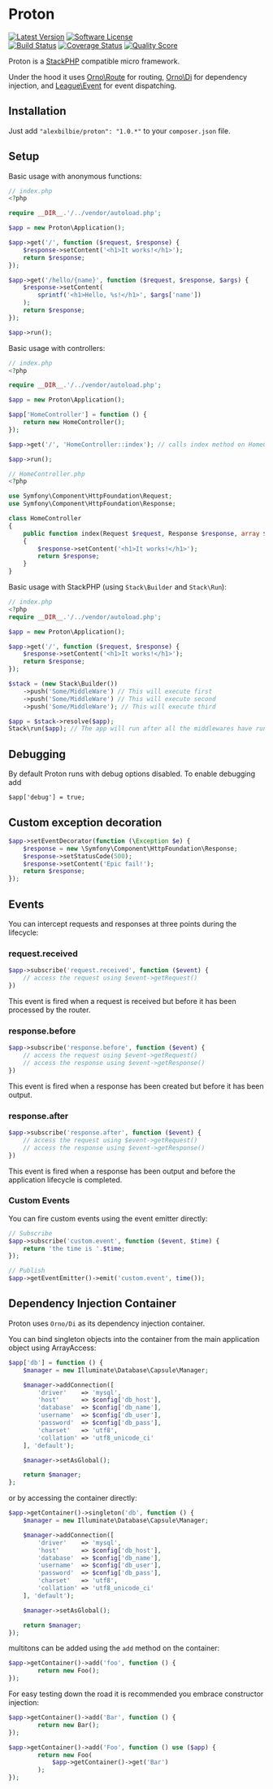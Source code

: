 # Proton

[![Latest Version](http://img.shields.io/packagist/v/alexbilbie/proton.svg?style=flat-square)](https://github.com/alexbilbie/proton/releases)
[![Software License](https://img.shields.io/badge/license-MIT-brightgreen.svg?style=flat-square)](LICENSE.md)<br />
[![Build Status](https://img.shields.io/travis/alexbilbie/Proton/master.svg?style=flat-square)](https://travis-ci.org/alexbilbie/Proton)
[![Coverage Status](https://img.shields.io/scrutinizer/coverage/g/alexbilbie/proton.svg?style=flat-square)](https://scrutinizer-ci.com/g/alexbilbie/proton/code-structure)
[![Quality Score](https://img.shields.io/scrutinizer/g/alexbilbie/proton.svg?style=flat-square)](https://scrutinizer-ci.com/g/alexbilbie/proton)

Proton is a [StackPHP](http://stackphp.com/) compatible micro framework.

Under the hood it uses [Orno\Route](https://github.com/orno/route) for routing, [Orno\Di](https://github.com/orno/di) for dependency injection, and [League\Event](https://github.com/thephpleague/event) for event dispatching.

## Installation

Just add `"alexbilbie/proton": "1.0.*"` to your `composer.json` file.

## Setup

Basic usage with anonymous functions:

```php
// index.php
<?php

require __DIR__.'/../vendor/autoload.php';

$app = new Proton\Application();

$app->get('/', function ($request, $response) {
    $response->setContent('<h1>It works!</h1>');
    return $response;
});

$app->get('/hello/{name}', function ($request, $response, $args) {
    $response->setContent(
        sprintf('<h1>Hello, %s!</h1>', $args['name'])
    );
    return $response;
});

$app->run();
```

Basic usage with controllers:

```php
// index.php
<?php

require __DIR__.'/../vendor/autoload.php';

$app = new Proton\Application();

$app['HomeController'] = function () {
    return new HomeController();
});

$app->get('/', 'HomeController::index'); // calls index method on HomeController class

$app->run();
```

```php
// HomeController.php
<?php

use Symfony\Component\HttpFoundation\Request;
use Symfony\Component\HttpFoundation\Response;

class HomeController
{
    public function index(Request $request, Response $response, array $args)
    {
        $response->setContent('<h1>It works!</h1>');
        return $response;
    }
}
```

Basic usage with StackPHP (using `Stack\Builder` and `Stack\Run`):

```php
// index.php
<?php
require __DIR__.'/../vendor/autoload.php';

$app = new Proton\Application();

$app->get('/', function ($request, $response) {
    $response->setContent('<h1>It works!</h1>');
    return $response;
});

$stack = (new Stack\Builder())
    ->push('Some/MiddleWare') // This will execute first
    ->push('Some/MiddleWare') // This will execute second
    ->push('Some/MiddleWare'); // This will execute third

$app = $stack->resolve($app);
Stack\run($app); // The app will run after all the middlewares have run
```

## Debugging

By default Proton runs with debug options disabled. To enable debugging add

```
$app['debug'] = true;
```

## Custom exception decoration

```php
$app->setEventDecorator(function (\Exception $e) {
    $response = new \Symfony\Component\HttpFoundation\Response;
    $response->setStatusCode(500);
    $response->setContent('Epic fail!');
    return $response;
});
```

## Events

You can intercept requests and responses at three points during the lifecycle:

### request.received

```php
$app->subscribe('request.received', function ($event) {
    // access the request using $event->getRequest()
})
```

This event is fired when a request is received but before it has been processed by the router.

### response.before

```php
$app->subscribe('response.before', function ($event) {
    // access the request using $event->getRequest()
    // access the response using $event->getResponse()
})
```

This event is fired when a response has been created but before it has been output.

### response.after

```php
$app->subscribe('response.after', function ($event) {
    // access the request using $event->getRequest()
    // access the response using $event->getResponse()
})
```

This event is fired when a response has been output and before the application lifecycle is completed.

### Custom Events

You can fire custom events using the event emitter directly:

```php
// Subscribe
$app->subscribe('custom.event', function ($event, $time) {
    return 'the time is '.$time;
});

// Publish
$app->getEventEmitter()->emit('custom.event', time());
```

## Dependency Injection Container

Proton uses `Orno/Di` as its dependency injection container.

You can bind singleton objects into the container from the main application object using ArrayAccess:

```php
$app['db'] = function () {
    $manager = new Illuminate\Database\Capsule\Manager;

    $manager->addConnection([
        'driver'    => 'mysql',
        'host'      => $config['db_host'],
        'database'  => $config['db_name'],
        'username'  => $config['db_user'],
        'password'  => $config['db_pass'],
        'charset'   => 'utf8',
        'collation' => 'utf8_unicode_ci'
    ], 'default');

    $manager->setAsGlobal();

    return $manager;
};
```

or by accessing the container directly:

```php
$app->getContainer()->singleton('db', function () {
    $manager = new Illuminate\Database\Capsule\Manager;

    $manager->addConnection([
        'driver'    => 'mysql',
        'host'      => $config['db_host'],
        'database'  => $config['db_name'],
        'username'  => $config['db_user'],
        'password'  => $config['db_pass'],
        'charset'   => 'utf8',
        'collation' => 'utf8_unicode_ci'
    ], 'default');

    $manager->setAsGlobal();

    return $manager;
});
```

multitons can be added using the `add` method on the container:

```php
$app->getContainer()->add('foo', function () {
        return new Foo();
});
```

For easy testing down the road it is recommended you embrace constructor injection:

```php
$app->getContainer()->add('Bar', function () {
        return new Bar();
});

$app->getContainer()->add('Foo', function () use ($app) {
        return new Foo(
            $app->getContainer()->get('Bar')
        );
});
```
